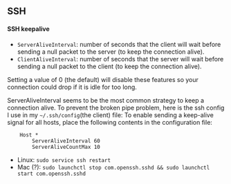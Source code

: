 ## SSH

#### SSH keepalive

* `ServerAliveInterval`: number of seconds that the client will wait before sending a null packet to the server (to keep the connection alive).
* `ClientAliveInterval`: number of seconds that the server will wait before sending a null packet to the client (to keep the connection alive).

Setting a value of 0 (the default) will disable these features so your connection could drop if it is idle for too long.

ServerAliveInterval seems to be the most common strategy to keep a connection alive. To prevent the broken pipe problem, here is the ssh config I use in my `~/.ssh/config`(the client) file:
To enable sending a keep-alive signal for all hosts, place the following contents in the configuration file:
```
    Host *
        ServerAliveInterval 60
        ServerAliveCountMax 10
```

 * Linux: `sudo service ssh restart`
 * Mac (?): `sudo launchctl stop com.openssh.sshd && sudo launchctl start com.openssh.sshd`

 
